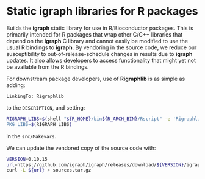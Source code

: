 # Static igraph libraries for R packages

Builds the **igraph** static library for use in R/Bioconductor packages.
This is primarily intended for R packages that wrap other C/C++ libraries that depend on the **igraph** C library
and cannot easily be modified to use the usual R bindings to **igraph**.
By vendoring in the source code, we reduce our susceptibility to out-of-release-schedule changes in results due to **igraph** updates.
It also allows developers to access functionality that might yet not be available from the R bindings.

For downstream package developers, use of **Rigraphlib** is as simple as adding:

```
LinkingTo: Rigraphlib
```

to the `DESCRIPTION`, and setting:

```bash
RIGRAPH_LIBS=$(shell "${R_HOME}/bin${R_ARCH_BIN}/Rscript" -e 'Rigraphlib::pkgconfig()'")
PKG_LIBS=$(RIGRAPH_LIBS)
```

in the `src/Makevars`.

We can update the vendored copy of the source code with:

```bash
VERSION=0.10.15
url=https://github.com/igraph/igraph/releases/download/${VERSION}/igraph-${VERSION}.tar.gz
curl -L ${url} > sources.tar.gz
```
